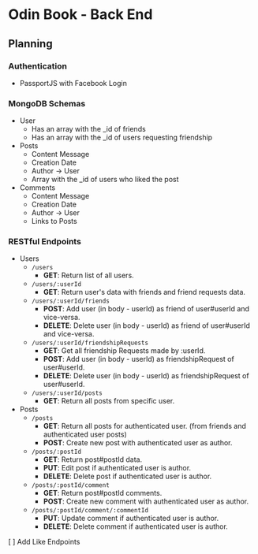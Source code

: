 # Odin Book - Back End

## Planning

### Authentication

- PassportJS with Facebook Login

### MongoDB Schemas

- User
  - Has an array with the \_id of friends
  - Has an array with the \_id of users requesting friendship
- Posts
  - Content Message
  - Creation Date
  - Author -> User
  - Array with the \_id of users who liked the post
- Comments
  - Content Message
  - Creation Date
  - Author -> User
  - Links to Posts

### RESTful Endpoints

- Users
  - `/users`
    - **GET**: Return list of all users.
  - `/users/:userId`
    - **GET**: Return user's data with friends and friend requests data.
  - `/users/:userId/friends`
    - **POST**: Add user (in body - userId) as friend of user#userId and vice-versa.
    - **DELETE**: Delete user (in body - userId) as friend of user#userId and vice-versa.
  - `/users/:userId/friendshipRequests`
    - **GET**: Get all friendship Requests made by :userId.
    - **POST**: Add user (in body - userId) as friendshipRequest of user#userId.
    - **DELETE**: Delete user (in body - userId) as friendshipRequest of user#userId.
  - `/users/:userId/posts`
    - **GET**: Return all posts from specific user.
- Posts
  - `/posts`
    - **GET**: Return all posts for authenticated user. (from friends and authenticated user posts)
    - **POST**: Create new post with authenticated user as author.
  - `/posts/:postId`
    - **GET**: Return post#postId data.
    - **PUT**: Edit post if authenticated user is author.
    - **DELETE**: Delete post if authenticated user is author.
  - `/posts/:postId/comment`
    - **GET**: Return post#postId comments.
    - **POST**: Create new comment with authenticated user as author.
  - `/posts/:postId/comment/:commentId`
    - **PUT**: Update comment if authenticated user is author.
    - **DELETE**: Delete comment if authenticated user is author.


[ ] Add Like Endpoints
